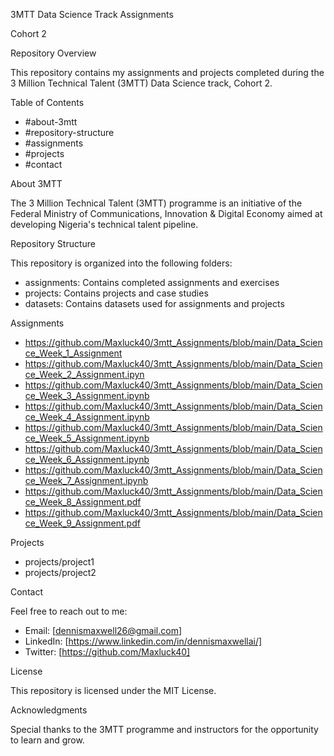 3MTT Data Science Track Assignments


Cohort 2


Repository Overview


This repository contains my assignments and projects completed during the 3 Million Technical Talent (3MTT) Data Science track, Cohort 2.


Table of Contents


- #about-3mtt
- #repository-structure
- #assignments
- #projects
- #contact


About 3MTT


The 3 Million Technical Talent (3MTT) programme is an initiative of the Federal Ministry of Communications, Innovation & Digital Economy aimed at developing Nigeria's technical talent pipeline.


Repository Structure


This repository is organized into the following folders:


- assignments: Contains completed assignments and exercises
- projects: Contains projects and case studies
- datasets: Contains datasets used for assignments and projects


Assignments

- https://github.com/Maxluck40/3mtt_Assignments/blob/main/Data_Science_Week_1_Assignment
- https://github.com/Maxluck40/3mtt_Assignments/blob/main/Data_Science_Week_2_Assignment.ipyn
- https://github.com/Maxluck40/3mtt_Assignments/blob/main/Data_Science_Week_3_Assignment.ipynb
- https://github.com/Maxluck40/3mtt_Assignments/blob/main/Data_Science_Week_4_Assignment.ipynb
- https://github.com/Maxluck40/3mtt_Assignments/blob/main/Data_Science_Week_5_Assignment.ipynb
- https://github.com/Maxluck40/3mtt_Assignments/blob/main/Data_Science_Week_6_Assignment.ipynb
- https://github.com/Maxluck40/3mtt_Assignments/blob/main/Data_Science_Week_7_Assignment.ipynb
- https://github.com/Maxluck40/3mtt_Assignments/blob/main/Data_Science_Week_8_Assignment.pdf
- https://github.com/Maxluck40/3mtt_Assignments/blob/main/Data_Science_Week_9_Assignment.pdf




Projects

- projects/project1
- projects/project2


Contact


Feel free to reach out to me:


- Email: [dennismaxwell26@gmail.com]
- LinkedIn: [https://www.linkedin.com/in/dennismaxwellai/]
- Twitter: [https://github.com/Maxluck40]


License


This repository is licensed under the MIT License.


Acknowledgments


Special thanks to the 3MTT programme and instructors for the opportunity to learn and grow.


